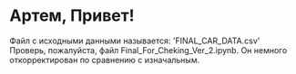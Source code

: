 # Артем, Привет!
Файл с исходными данными называется: 'FINAL_CAR_DATA.csv'
Проверь, пожалуйста, файл Final_For_Cheking_Ver_2.ipynb. Он немного откорректирован по сравнению с изначальным.
